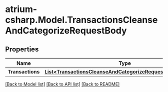 # atrium-csharp.Model.TransactionsCleanseAndCategorizeRequestBody
## Properties

Name | Type | Description | Notes
------------ | ------------- | ------------- | -------------
**Transactions** | [**List&lt;TransactionsCleanseAndCategorizeRequestBodyAttributes&gt;**](TransactionsCleanseAndCategorizeRequestBodyAttributes.md) |  | [optional] 

[[Back to Model list]](../README.md#documentation-for-models) [[Back to API list]](../README.md#documentation-for-api-endpoints) [[Back to README]](../README.md)

